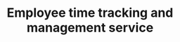 ---
order: 2
title: Employee time tracking and management service
title_ru: Инструмент для планирования и отслеживания рабочего времени
year: 2023
company: Epam
type: B2E Web Service
type_ru: Корпоративный веб-сервис (B2E)
featured: true
summary: Enhanced and&nbsp;expanded workflows for&nbsp;a&nbsp;service used by&nbsp;3,000+ employees. It&nbsp;combined functions for&nbsp;tracking and&nbsp;allocating working time—both individually and&nbsp;within projects and&nbsp;groups.
summary_ru: Совершенствовал и&nbsp;добавлял сценарии сервиса для&nbsp;3000+ сотрудников. Он&nbsp;объединял функции учёта и&nbsp;распределения рабочего времени — как&nbsp;личного, так&nbsp;и&nbsp;внутри проектов и&nbsp;групп.

images_base: /assets/pix/cases/epam/time/
images_base_ru: /assets/pix/cases/epam/time-ru/

stages:
  - desc: "The&nbsp;tool manages different types of&nbsp;working hours—paid, vacation, overtime, and&nbsp;more. At&nbsp;the&nbsp;project level, it&nbsp;provides a&nbsp;summary across employees, showing how&nbsp;time is&nbsp;allocated or&nbsp;recorded."
    desc_ru: "Сервис учитывает разные типы рабочего времени —&nbsp;оплачиваемые часы, отпуска, переработки и&nbsp;др. На&nbsp;уровне проектов формируется сводка по&nbsp;сотрудникам, где&nbsp;видно как&nbsp;распределено или&nbsp;отработано время."
    images:
      - file: time1.jpg
        file_ru: ""
        caption: "List of&nbsp;active projects. For&nbsp;each project, a&nbsp;summary is&nbsp;shown across all team members, broken down by&nbsp;hour types: standard paid, vacation, overtime, and&nbsp;unpaid."
        caption_ru: "Список активных проектов. Для&nbsp;каждого проекта отображается сводка по&nbsp;всем сотрудникам —&nbsp;с&nbsp;разбивкой по&nbsp;типам часов: стандартные оплачиваемые, отпуска, переработки и&nbsp;неоплачиваемые."
        home: false
      - file: time2.png
        file_ru: ""
        caption: "Since this&nbsp;is&nbsp;a&nbsp;desktop service, a&nbsp;context menu was&nbsp;added with&nbsp;actions and&nbsp;links to&nbsp;other internal services for&nbsp;the&nbsp;project."
        caption_ru: "Так как это&nbsp;десктопный сервис, было&nbsp;добавлено контекстное меню с&nbsp;действиями и&nbsp;возможностью обращаться к&nbsp;другим внутренним сервисам для&nbsp;проекта."
        home: true
      - file: time3.png
        file_ru: ""
        caption: "From the&nbsp;list of&nbsp;projects/customers, you&nbsp;can drill down into the&nbsp;list of&nbsp;employees. I&nbsp;added advanced filtering and&nbsp;quick highlighting of&nbsp;problematic indicators."
        caption_ru: "От&nbsp;списка проектов/заказчиков можно пройти в&nbsp;список сотрудников. Я&nbsp;добавил расширенную фильтрацию и&nbsp;быструю подсветку проблемных показателей."
        home: true
      - file: time4.jpg
        file_ru: ""
        caption: "Added the&nbsp;option to&nbsp;expand an&nbsp;employee and&nbsp;view detailed stats. Example shows a&nbsp;dense case."
        caption_ru: "Сделал возможность раскрывать сотрудника и&nbsp;смотреть детализацию статистики. Пример — перегруженный случай."
        home: false
      - file: time5.png
        file_ru: ""
        caption: "Created navigation across projects/customers with&nbsp;favorites and&nbsp;smart search for&nbsp;quick access."
        caption_ru: "Сделал навигацию по&nbsp;проектам/заказчикам с&nbsp;быстрым поиском и&nbsp;избранным."
        home: false

  - desc: "In&nbsp;the&nbsp;admin section, I&nbsp;developed features for&nbsp;configuring time-tracking rules and&nbsp;local calendars for&nbsp;different countries."
    desc_ru: "В&nbsp;административной части я&nbsp;развивал функции настройки правил учёта времени и&nbsp;локальных календарей для&nbsp;разных стран."
    images:
      - file: time6.jpg
        file_ru: ""
        caption: "Added the&nbsp;ability to&nbsp;add&nbsp;rules as&nbsp;category items and&nbsp;conveniently view their&nbsp;resulting values right in&nbsp;the&nbsp;list."
        caption_ru: "Сделал возможность добавлять правила как&nbsp;элементы категорий и&nbsp;удобно видеть их&nbsp;итоговые значения уже&nbsp;в&nbsp;списке."
        home: false
      - file: time7.jpg
        file_ru: ""
        caption: "Settings for&nbsp;the&nbsp;daily time logging limit."
        caption_ru: "Показаны настройки максимального допустимого списания времени за&nbsp;день."
        home: false
      - file: time8.jpg
        file_ru: ""
        caption: "Made the&nbsp;calendar list more informative by&nbsp;adding relevant details."
        caption_ru: "Сделал список календарей более информативным за&nbsp;счёт дополнительных данных."
        home: false
      - file: time9.jpg
        file_ru: ""
        caption: "Designed a&nbsp;calendar template to&nbsp;account for&nbsp;local holidays, vacations, and&nbsp;working time specifics across different countries."
        caption_ru: "Спроектировал шаблон календаря для&nbsp;учёта местных праздников, отпусков и&nbsp;особенностей рабочего времени в&nbsp;разных странах."
        home: true

permalink: /cases/time/
---